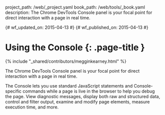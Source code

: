 project_path: /web/_project.yaml
book_path: /web/tools/_book.yaml
description: The Chrome DevTools Console panel is your focal point for direct interaction with a page in real time.

{# wf_updated_on: 2015-04-13 #}
{# wf_published_on: 2015-04-13 #}

# Using the Console {: .page-title }

{% include "_shared/contributors/megginkearney.html" %}

The Chrome DevTools Console panel is your focal point for direct interaction with a page in real time.

The Console lets you use standard JavaScript statements and Console-specific commands while a page is live in the browser to help you debug the page. View diagnostic messages, display both raw and structured data, control and filter output, examine and modify page elements, measure execution time, and more.

